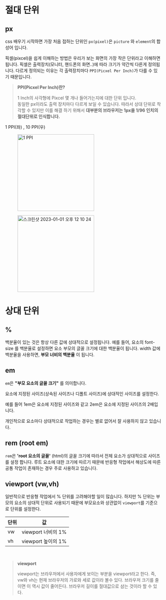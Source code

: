 # 절대 단위

## px 

css 배우기 시작하면 가장 처음 접하는 단위인 `px(pixel)`은 `picture` 와 `element`의 합성어 입니다. 

픽셀(pixcel)을 쉽게 이해하는 방법은 우리가 보는 화면의 가장 작은 단위라고 이해하면 됩니다. 
픽셀은 출력장치(모니터, 핸드폰의 화면..)에 따라 크기가 약간씩 다른게 정의됩니다. 다르게 정의되는 이유는 각 출력장치마다 `PPI(Picxel Per Inch)`가 다를 수 있기 때문입니다.


> **PPI(Picxel Per Inch)란?**
>  
> 1 Inch의 사각형에 Pixcel 몇 개나 들어가는지에 대한 단위 입니다.  
> 동일한 px이라도 출력 장치마다 다르게 보일 수 있습니다.
> 따라서 상대 단위로 착각할 수 있지만 이를 해결 하기 위해서 **대부분의 브라우저는 1px을 1/96 인치의 절대단위로 인식합니다.**


1 PPI(좌) , 10 PPI(우)   
<div>

<figure style="margin-right:10px;">
    <img width="247" src="https://user-images.githubusercontent.com/43377349/210159627-e666c9cf-34c3-474d-9a48-aeea9a19fb91.png" title="1 PPI">    
  
 
</figure>

<figure>
   <img width="247" alt="스크린샷 2023-01-01 오후 12 10 24" src="https://user-images.githubusercontent.com/43377349/210160014-eef5f15b-12ac-424c-b7a2-30c3d3ea04ed.png" title="10 PPI"> 

</figure>
</div>


# 상대 단위
## %
백분율이 있는 것은 항상 다른 값에 상대적으로 설정됩니다. 예를 들어, 요소의 font-size 를 백분율로 설정하면 요소 부모의 글꼴 크기에 대한 백분율이 됩니다. 
width 값에 백분율을 사용하면, **부모 너비의 백분율** 이 됩니다.


## em

`em`은 **"부모 요소의 글꼴 크기"** 를 의미합니다. 

요소에 지정된 사이즈(상속된 사이즈나 디폴트 사이즈)에 상대적인 사이즈를 설정한다.

예를 들어 1em은 요소에 지정된 사이즈와 같고 2em은 요소에 지정된 사이즈의 2배입니다.

개인적으로 요소마다 상대적으로 작업하는 경우는 별로 없어서 잘 사용하지 않고 있습니다.

## rem (root em)

`rem`은 **'root 요소의 글꼴'** (html)의 글꼴 크기에 따라서 전체 요소가 상대적으로 사이즈를 설정 합니다.
루트 요소에 대한 크기에 따르기 때문에 반응형 작업에서 해상도에 따른 공통 작업이 존재하는 경우 주로 사용하고 있습니다.


## viewport (vw,vh)

일반적으로 반응형 작업에서 % 단위를 고려해야할 일이 많습니다. 하지만 % 단위는 부모의 요소의 상대적 단위로 사용되기 때문에
부모요소와 상관없이 `viewport`를 기준으로 단위를 설정한다.


|단위|값| 
|--|--|
|vw|viewport 너비의 1%|
|vh|viewport 높이의 1%|

<br/>

> **viewport**
> 
> viewport는 브라우저에서 사용자에게 보이는 부분을 viewport라고 한다.
즉, vw와 vh는 현재 브라우저의 가로와 세로 값이라 볼수 있다. 
브라우저 크기를 줄이면 이 역시 값이 줄어든다. 브라우저 길이를 절대값으로 삼는 것이라 할 수 있다.
